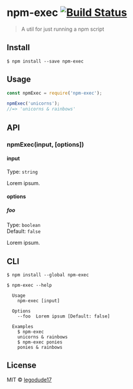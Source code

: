 # npm-exec [![Build Status](https://travis-ci.org/legodude17/npm-exec.svg?branch=master)](https://travis-ci.org/legodude17/npm-exec)

> A util for just running a npm script


## Install

```
$ npm install --save npm-exec
```


## Usage

```js
const npmExec = require('npm-exec');

npmExec('unicorns');
//=> 'unicorns & rainbows'
```


## API

### npmExec(input, [options])

#### input

Type: `string`

Lorem ipsum.

#### options

##### foo

Type: `boolean`<br>
Default: `false`

Lorem ipsum.


## CLI

```
$ npm install --global npm-exec
```

```
$ npm-exec --help

  Usage
    npm-exec [input]

  Options
    --foo  Lorem ipsum [Default: false]

  Examples
    $ npm-exec
    unicorns & rainbows
    $ npm-exec ponies
    ponies & rainbows
```


## License

MIT © [legodude17](https://legodude17.github.io)
